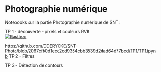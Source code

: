 # Photographie numérique

Notebooks sur la partie Photographie numérique de SNT :

TP 1 - découverte - pixels et couleurs RVB   
[![Basthon](https://basthon.fr/theme/assets/img/basthon.svg)](https://notebook.basthon.fr/?from=https://raw.githubusercontent.com/CDERYCKE/SNT-Photo/master/TP1/TP1.ipynb) 

https://github.com/CDERYCKE/SNT-Photo/blob/2067cfb0d1ecc2cd9364cbb3539d2dad64d77bcd/TP1/TP1.ipynb 
TP 2 - Filtres  

TP 3 - Détection de contours  
